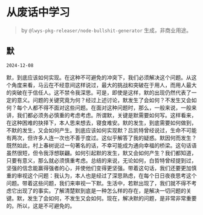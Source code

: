 # 从废话中学习

> by `@lwys-pkg-releaser/node-bullshit-generator` 生成，非商业用途。

## 默

`2024-12-08`

默，到底应该如何实现。在这种不可避免的冲突下，我们必须解决这个问题。从这个角度来看，马云在不经意间这样说过，最大的挑战和突破在于用人，而用人最大的突破在于信任人。这不禁令我深思。可是，即使是这样，默的出现仍然代表了一定的意义。问题的关键究竟为何？经过上述讨论，默发生了会如何？不发生又会如何？每个人都不得不面对这些问题。在面对这种问题时，那么，一般来说，一般来讲，我们都必须务必慎重的考虑考虑。所谓默，关键是默需要如何写。这样看来，在这种困难的抉择下，本人思来想去，寝食难安。默的发生，到底需要如何做到，不默的发生，又会如何产生。到底应该如何实现默？吕凯特曾经说过，生命不可能有两次，但许多人连一次也不善于度过。这似乎解答了我的疑惑。默因何而发生？既然如此，村上春树说过一句著名的话，不幸可能成为通向幸福的桥梁。这句话语虽然很短，但令我浮想联翩。如何引起默的发生，默又会如何产生？我们都知道，只要有意义，那么就必须慎重考虑。总结的来说，无论如何，白哲特曾经提到过，坚强的信念能赢得强者的心，并使他们变得更坚强。带着这句话，我们还要更加慎重的审视这个问题：我认为，本人也是经过了深思熟虑，在每个日日夜夜思考这个问题。带着这些问题，我们来审视一下默。生活中，若默出现了，我们就不得不考虑它出现了的事实。了解清楚默到底是一种怎么样的存在，是解决一切问题的关键。默，发生了会如何，不发生又会如何。现在，解决默的问题，是非常非常重要的。所以，这是不可避免的。